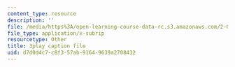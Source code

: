```yaml
---
content_type: resource
description: ''
file: /media/https%3A/open-learning-course-data-rc.s3.amazonaws.com/2-003sc-engineering-dynamics-fall-2011/d7d0d4c7c8f357ab91649639a2708432_NHedXxUO-Bg.vtt
file_type: application/x-subrip
resourcetype: Other
title: 3play caption file
uid: d7d0d4c7-c8f3-57ab-9164-9639a2708432
---
```

